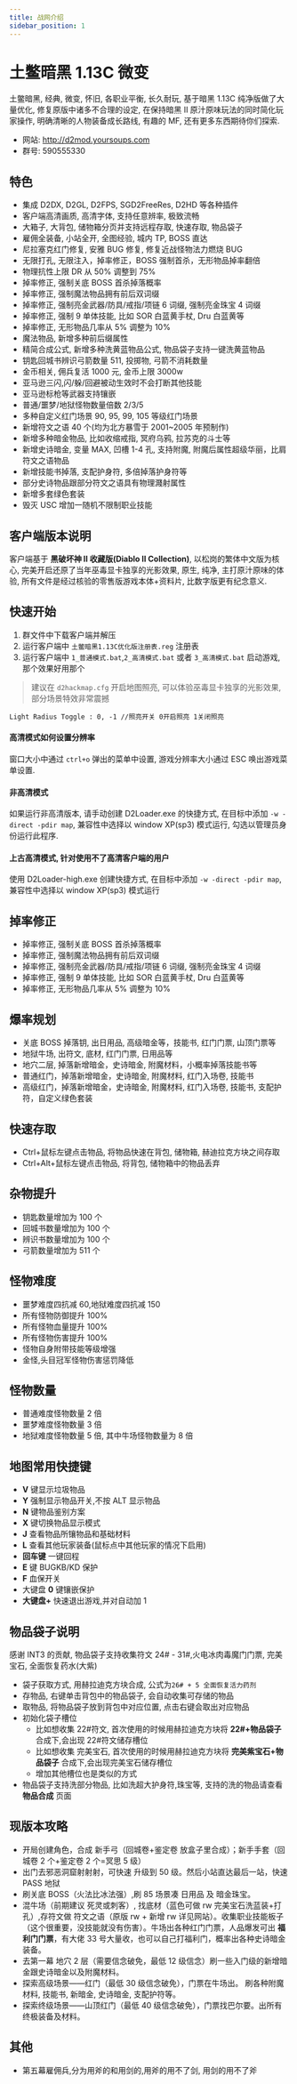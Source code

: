 ```yaml
---
title: 战网介绍
sidebar_position: 1
---
```


# 土鳖暗黑 1.13C 微变

土鳖暗黑, 经典, 微变, 怀旧, 各职业平衡, 长久耐玩, 基于暗黑 1.13C 纯净版做了大量优化, 修复原版中诸多不合理的设定, 在保持暗黑 II 原汁原味玩法的同时简化玩家操作, 明确清晰的人物装备成长路线, 有趣的 MF, 还有更多东西期待你们探索.

- 网站: http://d2mod.yoursoups.com
- 群号: 590555330

## 特色

- 集成 D2DX, D2GL, D2FPS, SGD2FreeRes, D2HD 等各种插件
- 客户端高清画质, 高清字体, 支持任意辨率, 极致流畅
- 大箱子, 大背包, 储物箱分页并支持远程存取, 快速存取, 物品袋子
- 雇佣全装备, 小站全开, 全图经验, 城内 TP, BOSS 直达
- 尼拉塞克红门修复, 安雅 BUG 修复, 修复近战怪物法力燃烧 BUG
- 无限打孔, 无限注入，掉率修正，BOSS 强制首杀，无形物品掉率翻倍
- 物理抗性上限 DR 从 50% 调整到 75%
- 掉率修正, 强制关底 BOSS 首杀掉落概率
- 掉率修正, 强制魔法物品拥有前后双词缀
- 掉率修正, 强制亮金武器/防具/戒指/项链 6 词缀, 强制亮金珠宝 4 词缀
- 掉率修正, 强制 9 单体技能, 比如 SOR 白蓝黄手杖, Dru 白蓝黄等
- 掉率修正, 无形物品几率从 5% 调整为 10%
- 魔法物品, 新增多种前后缀属性
- 精简合成公式, 新增多种洗黄蓝物品公式, 物品袋子支持一键洗黄蓝物品
- 钥匙回城书辨识弓箭数量 511, 投掷物, 弓箭不消耗数量
- 金币相关, 佣兵复活 1000 元, 金币上限 3000w
- 亚马逊三闪,闪/躲/回避被动生效时不会打断其他技能
- 亚马逊标枪等武器支持镶嵌
- 普通/噩梦/地狱怪物数量倍数 2/3/5
- 多种自定义红门场景 90, 95, 99, 105 等级红门场景
- 新增符文之语 40 个(均为北方暴雪于 2001~2005 年预制作)
- 新增多种暗金物品, 比如收缩戒指, 冥府乌鸦, 拉苏克的斗士等
- 新增史诗暗金, 变量 MAX, 凹槽 1-4 孔, 支持附魔, 附魔后属性超级华丽，比肩符文之语物品
- 新增技能书掉落, 支配护身符, 多倍掉落护身符等
- 部分史诗物品跟部分符文之语具有物理濺射属性
- 新增多套绿色套装
- 毁灭 USC 增加一随机不限制职业技能

## 客户端版本说明

客户端基于 **黑破坏神 II 收藏版(Diablo II Collection)**, 以松岗的繁体中文版为核心, 完美开启还原了当年巫毒显卡独享的光影效果, 原生, 纯净, 主打原汁原味的体验, 所有文件是经过核验的零售版游戏本体+资料片, 比数字版更有纪念意义.

## 快速开始

1. 群文件中下载客户端并解压
2. 运行客户端中 `土鳖暗黑1.13C优化版注册表.reg` 注册表
3. 运行客户端中 `1_普通模式.bat`,`2_高清模式.bat` 或者 `3_高清模式.bat` 启动游戏, 那个效果好用那个

> 建议在 `d2hackmap.cfg` 开启地图照亮, 可以体验巫毒显卡独享的光影效果, 部分场景特效非常震撼

```
Light Radius Toggle : 0, -1	//照亮开关 0开启照亮 1关闭照亮
```

#### 高清模式如何设置分辨率

窗口大小中通过 `ctrl+o` 弹出的菜单中设置, 游戏分辨率大小通过 ESC 唤出游戏菜单设置.

#### 非高清模式

如果运行非高清版本, 请手动创建 D2Loader.exe 的快捷方式, 在目标中添加 `-w -direct -pdir map`, 兼容性中选择以 window XP(sp3) 模式运行, 勾选以管理员身份运行此程序.

#### 上古高清模式, 针对使用不了高清客户端的用户

使用 D2Loader-high.exe 创建快捷方式, 在目标中添加 `-w -direct -pdir map`, 兼容性中选择以 window XP(sp3) 模式运行

## 掉率修正

- 掉率修正, 强制关底 BOSS 首杀掉落概率
- 掉率修正, 强制魔法物品拥有前后双词缀
- 掉率修正, 强制亮金武器/防具/戒指/项链 6 词缀, 强制亮金珠宝 4 词缀
- 掉率修正, 强制 9 单体技能, 比如 SOR 白蓝黄手杖, Dru 白蓝黄等
- 掉率修正, 无形物品几率从 5% 调整为 10%

## 爆率规划

- 关底 BOSS 掉落钥, 出日用品, 高级暗金等，技能书, 红门门票, 山顶门票等
- 地狱牛场, 出符文, 底材, 红门门票, 日用品等
- 地穴二层, 掉落新增暗金，史诗暗金, 附魔材料，小概率掉落技能书等
- 普通红门，掉落新增暗金，史诗暗金, 附魔材料, 红门入场卷, 技能书
- 高级红门，掉落新增暗金，史诗暗金, 附魔材料, 红门入场卷, 技能书, 支配护符，自定义绿色套装

## 快速存取

- Ctrl+鼠标左键点击物品, 将物品快速在背包, 储物箱, 赫迪拉克方块之间存取
- Ctrl+Alt+鼠标左键点击物品, 将背包, 储物箱中的物品丢弃

## 杂物提升

- 钥匙数量增加为 100 个
- 回城书数量增加为 100 个
- 辨识书数量增加为 100 个
- 弓箭数量增加为 511 个

## 怪物难度

- 噩梦难度四抗减 60,地狱难度四抗减 150
- 所有怪物防御提升 100%
- 所有怪物血量提升 100%
- 所有怪物伤害提升 100%
- 怪物自身附带技能等级增强
- 金怪,头目冠军怪物伤害惩罚降低

## 怪物数量

- 普通难度怪物数量 2 倍
- 噩梦难度怪物数量 3 倍
- 地狱难度怪物数量 5 倍, 其中牛场怪物数量为 8 倍

## 地图常用快捷键

- **V** 键显示垃圾物品
- **Y** 强制显示物品开关,不按 ALT 显示物品
- **N** 键物品鉴别方案
- **X** 键切换物品显示模式
- **J** 查看物品所镶物品和基础材料
- **L** 查看其他玩家装备(鼠标点中其他玩家的情况下启用)
- **回车键** 一键回程
- **E** 键 BUGKB/KD 保护
- **F** 血保开关
- 大键盘 **0** 键镶嵌保护
- **大键盘+** 快速退出游戏,并对自动加 1

## 物品袋子说明

感谢 INT3 的贡献, 物品袋子支持收集符文 24# - 31#,火电冰肉毒魔门门票, 完美宝石, 全面恢复药水(大紫)

- 袋子获取方式, 用赫拉迪克方块合成, 公式为`26# + 5 全面恢复活力药剂`
- 存物品, 右键单击背包中的物品袋子, 会自动收集可存储的物品
- 取物品, 将物品袋子放到背包中对应位置, 点击右键会取出对应物品
- 初始化袋子槽位
  - 比如想收集 22#符文, 首次使用的时候用赫拉迪克方块将 **22#+物品袋子** 合成下,会出现 22#符文储存槽位
  - 比如想收集 完美宝石, 首次使用的时候用赫拉迪克方块将 **完美紫宝石+物品袋子** 合成下,会出现完美宝石储存槽位
  - 增加其他槽位也是类似的方式
- 物品袋子支持洗部分物品, 比如洗超大护身符,珠宝等, 支持的洗的物品请查看 **物品合成** 页面

## 现版本攻略

- 开局创建角色，合成 新手弓（回城卷+鉴定卷 放盒子里合成）；新手手套（回城卷 2 个+鉴定卷 2 个=冥思 5 级）
- 出门去邪恶洞窟射射射，可快速 升级到 50 级。然后小站直达最后一站，快速 PASS 地狱
- 刷关底 BOSS（火法比冰法强）,刷 85 场景凑 日用品 及 暗金珠宝。
- 混牛场（前期建议 死灵或刺客）, 找底材（蓝色可做 rw 完美宝石洗蓝装+打孔）,存符文做 符文之语（原版 rw + 新增 rw 详见网站）。收集职业技能板子（这个很重要，没技能就没有伤害）。牛场出各种红门门票，人品爆发可出 **福利门门票**，有大佬 33 号大量收，也可以自己打福利门，概率出各种史诗暗金装备。
- 去第一幕 地穴 2 层（需要信念破免，最低 12 级信念）刷一些入门级的新增暗金跟史诗暗金以及附魔材料。
- 探索高级场景——红门（最低 30 级信念破免），门票在牛场出。 刷各种附魔材料, 技能书, 新暗金, 史诗暗金, 支配护符等。
- 探索终级场景——山顶红门（最低 40 级信念破免），门票找巴尔要。出所有终极装备及材料。

## 其他

- 第五幕雇佣兵,分为用斧的和用剑的,用斧的用不了剑, 用剑的用不了斧
